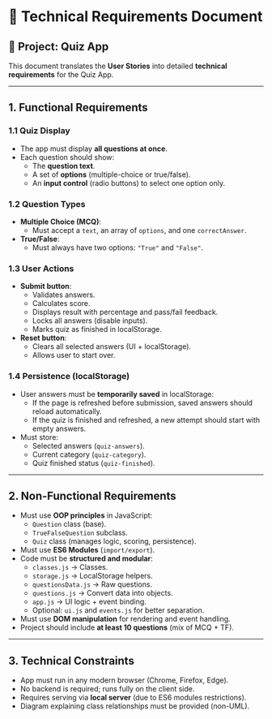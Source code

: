 # 📑 Technical Requirements Document

## 📝 Project: Quiz App

This document translates the **User Stories** into detailed **technical requirements** for the Quiz App.

---

## 1. Functional Requirements

### 1.1 Quiz Display
- The app must display **all questions at once**.
- Each question should show:
  - The **question text**.
  - A set of **options** (multiple-choice or true/false).
  - An **input control** (radio buttons) to select one option only.

### 1.2 Question Types
- **Multiple Choice (MCQ)**:
  - Must accept a `text`, an array of `options`, and one `correctAnswer`.
- **True/False**:
  - Must always have two options: `"True"` and `"False"`.

### 1.3 User Actions
- **Submit button**:
  - Validates answers.
  - Calculates score.
  - Displays result with percentage and pass/fail feedback.
  - Locks all answers (disable inputs).
  - Marks quiz as finished in localStorage.
- **Reset button**:
  - Clears all selected answers (UI + localStorage).
  - Allows user to start over.

### 1.4 Persistence (localStorage)
- User answers must be **temporarily saved** in localStorage:
  - If the page is refreshed before submission, saved answers should reload automatically.
  - If the quiz is finished and refreshed, a new attempt should start with empty answers.
- Must store:
  - Selected answers (`quiz-answers`).
  - Current category (`quiz-category`).
  - Quiz finished status (`quiz-finished`).

---

## 2. Non-Functional Requirements
- Must use **OOP principles** in JavaScript:
  - `Question` class (base).
  - `TrueFalseQuestion` subclass.
  - `Quiz` class (manages logic, scoring, persistence).
- Must use **ES6 Modules** (`import/export`).
- Code must be **structured and modular**:
  - `classes.js` → Classes.
  - `storage.js` → LocalStorage helpers.
  - `questionsData.js` → Raw questions.
  - `questions.js` → Convert data into objects.
  - `app.js` → UI logic + event binding.
  - Optional: `ui.js` and `events.js` for better separation.
- Must use **DOM manipulation** for rendering and event handling.
- Project should include **at least 10 questions** (mix of MCQ + TF).

---

## 3. Technical Constraints
- App must run in any modern browser (Chrome, Firefox, Edge).
- No backend is required; runs fully on the client side.
- Requires serving via **local server** (due to ES6 modules restrictions).
- Diagram explaining class relationships must be provided (non-UML).



